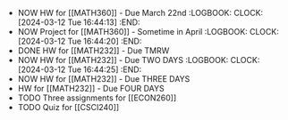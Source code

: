 - NOW HW for [[MATH360]] - Due March 22nd
  :LOGBOOK:
  CLOCK: [2024-03-12 Tue 16:44:13]
  :END:
- NOW Project for [[MATH360]] - Sometime in April
  :LOGBOOK:
  CLOCK: [2024-03-12 Tue 16:44:20]
  :END:
- DONE HW for [[MATH232]] - Due TMRW
- NOW HW for [[MATH232]] - Due TWO DAYS
  :LOGBOOK:
  CLOCK: [2024-03-12 Tue 16:44:25]
  :END:
- NOW HW for [[MATH232]] - Due THREE DAYS
- HW for [[MATH232]] - Due FOUR DAYS
- TODO Three assignments for [[ECON260]]
- TODO Quiz for [[CSCI240]]